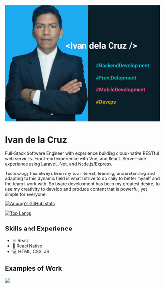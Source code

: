 ![Design and Development](https://github.com/Ivan-dela-cruz/ivan-dela-cruz/blob/main/images/profile.png)

# Ivan de la Cruz
Full-Stack Software Engineer with experience building cloud-native RESTful web services. Front-end experience with  Vue, and React. Server-side experience using Laravel, .Net, and Node.js/Express. 

Technology has always been my top interest, learning, understanding and adapting to this dynamic field is what I strive to do daily to better myself and the team I work with. Software development has been my greatest desire, to use my creativity to develop and produce content that is powerful, yet simple for everyone.

[![Anurag's GitHub stats](https://github-readme-stats.vercel.app/api?username=ivan-dela-cruz&show_icons=true&theme=aura)](https://github.com/Ivan-dela-cruz)


[![Top Langs](https://github-readme-stats.vercel.app/api/top-langs/?username=ivan-dela-cruz&layout=compact)](https://github.com/Ivan-dela-cruz)
## Skills and Experience
* ⚛ React
* 📱 React Native
* 💻 HTML, CSS, JS

## Examples of Work
<img src="https://github.com/adriantwarog/adriantwarog/blob/master/covid19.gif" width="512" >
